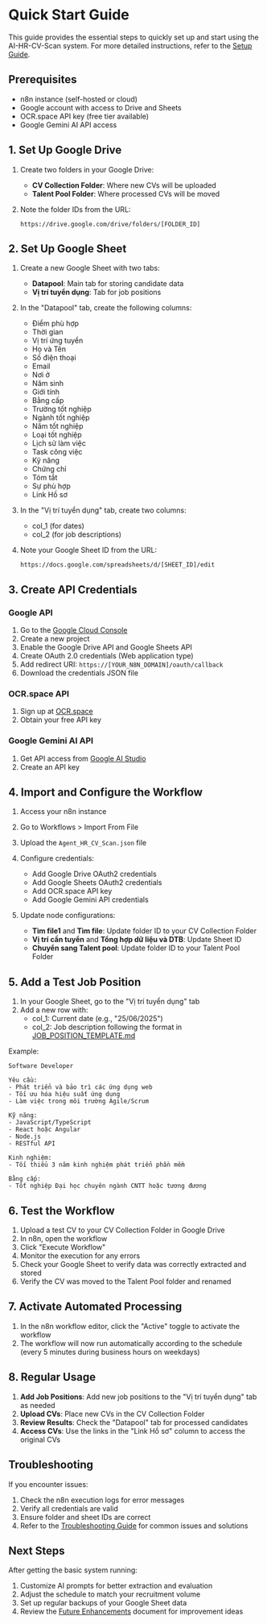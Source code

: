 # Quick Start Guide

This guide provides the essential steps to quickly set up and start using the AI-HR-CV-Scan system. For more detailed instructions, refer to the [Setup Guide](SETUP.md).

## Prerequisites

- n8n instance (self-hosted or cloud)
- Google account with access to Drive and Sheets
- OCR.space API key (free tier available)
- Google Gemini AI API access

## 1. Set Up Google Drive

1. Create two folders in your Google Drive:
   - **CV Collection Folder**: Where new CVs will be uploaded
   - **Talent Pool Folder**: Where processed CVs will be moved

2. Note the folder IDs from the URL:
   ```
   https://drive.google.com/drive/folders/[FOLDER_ID]
   ```

## 2. Set Up Google Sheet

1. Create a new Google Sheet with two tabs:
   - **Datapool**: Main tab for storing candidate data
   - **Vị trí tuyển dụng**: Tab for job positions

2. In the "Datapool" tab, create the following columns:
   - Điểm phù hợp
   - Thời gian
   - Vị trí ứng tuyển
   - Họ và Tên
   - Số điện thoại
   - Email
   - Nơi ở
   - Năm sinh
   - Giới tính
   - Bằng cấp
   - Trường tốt nghiệp
   - Ngành tốt nghiệp
   - Năm tốt nghiệp
   - Loại tốt nghiệp
   - Lịch sử làm việc
   - Task công việc
   - Kỹ năng
   - Chứng chỉ
   - Tóm tắt
   - Sự phù hợp
   - Link Hồ sơ

3. In the "Vị trí tuyển dụng" tab, create two columns:
   - col_1 (for dates)
   - col_2 (for job descriptions)

4. Note your Google Sheet ID from the URL:
   ```
   https://docs.google.com/spreadsheets/d/[SHEET_ID]/edit
   ```

## 3. Create API Credentials

### Google API

1. Go to the [Google Cloud Console](https://console.cloud.google.com/)
2. Create a new project
3. Enable the Google Drive API and Google Sheets API
4. Create OAuth 2.0 credentials (Web application type)
5. Add redirect URI: `https://[YOUR_N8N_DOMAIN]/oauth/callback`
6. Download the credentials JSON file

### OCR.space API

1. Sign up at [OCR.space](https://ocr.space/ocrapi)
2. Obtain your free API key

### Google Gemini AI API

1. Get API access from [Google AI Studio](https://makersuite.google.com/app/apikey)
2. Create an API key

## 4. Import and Configure the Workflow

1. Access your n8n instance
2. Go to Workflows > Import From File
3. Upload the `Agent_HR_CV_Scan.json` file
4. Configure credentials:
   - Add Google Drive OAuth2 credentials
   - Add Google Sheets OAuth2 credentials
   - Add OCR.space API key
   - Add Google Gemini API credentials

5. Update node configurations:
   - **Tìm file1** and **Tìm file**: Update folder ID to your CV Collection Folder
   - **Vị trí cần tuyển** and **Tổng hợp dữ liệu và DTB**: Update Sheet ID
   - **Chuyển sang Talent pool**: Update folder ID to your Talent Pool Folder

## 5. Add a Test Job Position

1. In your Google Sheet, go to the "Vị trí tuyển dụng" tab
2. Add a new row with:
   - col_1: Current date (e.g., "25/06/2025")
   - col_2: Job description following the format in [JOB_POSITION_TEMPLATE.md](JOB_POSITION_TEMPLATE.md)

Example:
```
Software Developer

Yêu cầu:
- Phát triển và bảo trì các ứng dụng web
- Tối ưu hóa hiệu suất ứng dụng
- Làm việc trong môi trường Agile/Scrum

Kỹ năng:
- JavaScript/TypeScript
- React hoặc Angular
- Node.js
- RESTful API

Kinh nghiệm:
- Tối thiểu 3 năm kinh nghiệm phát triển phần mềm

Bằng cấp:
- Tốt nghiệp Đại học chuyên ngành CNTT hoặc tương đương
```

## 6. Test the Workflow

1. Upload a test CV to your CV Collection Folder in Google Drive
2. In n8n, open the workflow
3. Click "Execute Workflow"
4. Monitor the execution for any errors
5. Check your Google Sheet to verify data was correctly extracted and stored
6. Verify the CV was moved to the Talent Pool folder and renamed

## 7. Activate Automated Processing

1. In the n8n workflow editor, click the "Active" toggle to activate the workflow
2. The workflow will now run automatically according to the schedule (every 5 minutes during business hours on weekdays)

## 8. Regular Usage

1. **Add Job Positions**: Add new job positions to the "Vị trí tuyển dụng" tab as needed
2. **Upload CVs**: Place new CVs in the CV Collection Folder
3. **Review Results**: Check the "Datapool" tab for processed candidates
4. **Access CVs**: Use the links in the "Link Hồ sơ" column to access the original CVs

## Troubleshooting

If you encounter issues:

1. Check the n8n execution logs for error messages
2. Verify all credentials are valid
3. Ensure folder and sheet IDs are correct
4. Refer to the [Troubleshooting Guide](TROUBLESHOOTING.md) for common issues and solutions

## Next Steps

After getting the basic system running:

1. Customize AI prompts for better extraction and evaluation
2. Adjust the schedule to match your recruitment volume
3. Set up regular backups of your Google Sheet data
4. Review the [Future Enhancements](FUTURE_ENHANCEMENTS.md) document for improvement ideas
